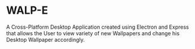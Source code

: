 # WALP-E
A Cross-Platform Desktop Application created using Electron and Express that allows the User to view variety of new Wallpapers and change his Desktop Wallpaper accordingly.
